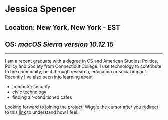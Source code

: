 # Jessica Spencer
## Location: New York, New York - EST
## OS: _macOS Sierra version 10.12.15_

---

I am a recent graduate with a degree in CS and American Studies: Politics, Policy and Society from Connecticut College. 
I use technology to contribute to the community, be it through research, education or social impact. 
Recently I've also been into learning about 
* computer security 
* civic technology 
* finding air-conditioned cafes

Looking forward to joining the project! Wiggle the cursor after you redirect to this [link](https://www.staggeringbeauty.com/) to understand how I feel. 
